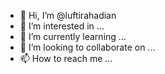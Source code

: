 - 👋 Hi, I’m @luftirahadian
- 👀 I’m interested in ...
- 🌱 I’m currently learning ...
- 💞️ I’m looking to collaborate on ...
- 📫 How to reach me ...

<!---
luftirahadian/luftirahadian is a ✨ special ✨ repository because its `README.md` (this file) appears on your GitHub profile.
You can click the Preview link to take a look at your changes.
--->
